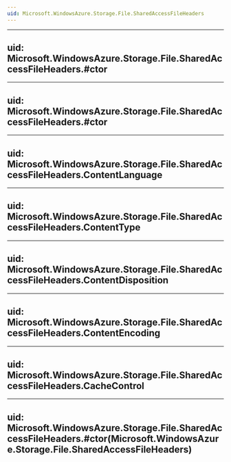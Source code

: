 ```yaml
---
uid: Microsoft.WindowsAzure.Storage.File.SharedAccessFileHeaders
---
```


---
uid: Microsoft.WindowsAzure.Storage.File.SharedAccessFileHeaders.#ctor
---

---
uid: Microsoft.WindowsAzure.Storage.File.SharedAccessFileHeaders.#ctor
---

---
uid: Microsoft.WindowsAzure.Storage.File.SharedAccessFileHeaders.ContentLanguage
---

---
uid: Microsoft.WindowsAzure.Storage.File.SharedAccessFileHeaders.ContentType
---

---
uid: Microsoft.WindowsAzure.Storage.File.SharedAccessFileHeaders.ContentDisposition
---

---
uid: Microsoft.WindowsAzure.Storage.File.SharedAccessFileHeaders.ContentEncoding
---

---
uid: Microsoft.WindowsAzure.Storage.File.SharedAccessFileHeaders.CacheControl
---

---
uid: Microsoft.WindowsAzure.Storage.File.SharedAccessFileHeaders.#ctor(Microsoft.WindowsAzure.Storage.File.SharedAccessFileHeaders)
---
